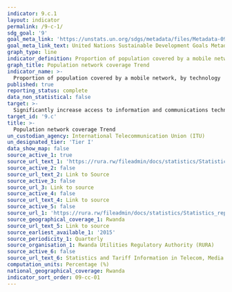```yaml
---
indicator: 9.c.1
layout: indicator
permalink: /9-c-1/
sdg_goal: '9'
goal_meta_link: 'https://unstats.un.org/sdgs/metadata/files/Metadata-09-0c-01.pdf'
goal_meta_link_text: United Nations Sustainable Development Goals Metadata (pdf 894kB)
graph_type: line
indicator_definition: Proportion of population covered by a mobile network, broken down by technology, refers to the percentage of inhabitants living within range of a mobile-cellular signal, irrespective of whether or not they are mobile phone subscribers or users. This is calculated by dividing the number of inhabitants within range of a mobile-cellular signal by the total population and multiplying by 100. 
graph_title: Population network coverage Trend
indicator_name: >-
  Proportion of population covered by a mobile network, by technology 
published: true
reporting_status: complete
data_non_statistical: false
target: >-
  Significantly increase access to information and communications technology and strive to provide universal and affordable access to the Internet in least developed countries by 2020 
target_id: '9.c'
title: >-
  Population network coverage Trend
un_custodian_agency: International Telecommunication Union (ITU) 
un_designated_tier: 'Tier I'
data_show_map: false
source_active_1: true
source_url_text_1: 'https://rura.rw/fileadmin/docs/statistics/Statistics_report_4th_quarter___2015_final__for_publicationN.pdf'
source_active_2: false
source_url_text_2: Link to Source
source_active_3: false
source_url_3: Link to source
source_active_4: false
source_url_text_4: Link to source
source_active_5: false
source_url_1: 'https://rura.rw/fileadmin/docs/statistics/Statistics_report_4th_quarter___2015_final__for_publicationN.pdf'
source_geographical_coverage_1: Rwanda
source_url_text_5: Link to source
source_earliest_available_1: '2015'
source_periodicity_1: Quarterly
source_organisation_1: Rwanda Utilities Regulatory Authority (RURA)
source_active_6: false
source_url_text_6: Statistics and Tariff Information in Telecom, Media and Postal Service as of the fourth Quarter 2015.
computation_units: Percentage (%)
national_geographical_coverage: Rwanda
indicator_sort_order: 09-cc-01
---
```

